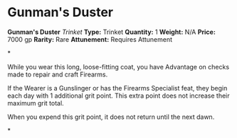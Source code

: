 # Gunman's Duster

**Gunman's Duster**
_Trinket_
**Type:** Trinket
**Quantity:** 1
**Weight:** N/A
**Price:** 7000 gp
**Rarity:** Rare
**Attunement:** Requires Attunement

*<p>While you wear this long, loose-fitting coat, you have Advantage on checks made to repair and craft Firearms.

If the Wearer is a Gunslinger or has the Firearms Specialist feat, they begin each day with 1 additional grit point. This extra point does not increase their maximum grit total.

When you expend this grit point, it does not return until the next dawn.</p>*